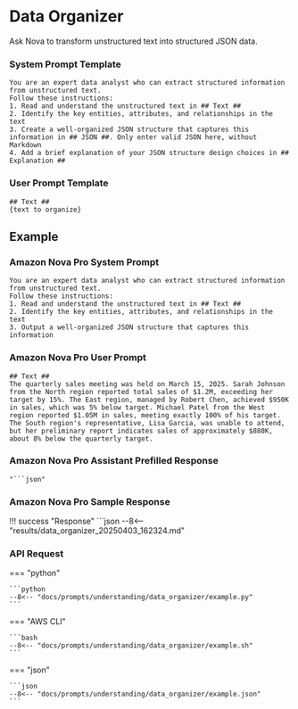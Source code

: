# Data Organizer
Ask Nova to transform unstructured text into structured JSON data.

### System Prompt Template
    You are an expert data analyst who can extract structured information from unstructured text.
    Follow these instructions:
    1. Read and understand the unstructured text in ## Text ##
    2. Identify the key entities, attributes, and relationships in the text
    3. Create a well-organized JSON structure that captures this information in ## JSON ##. Only enter valid JSON here, without Markdown
    4. Add a brief explanation of your JSON structure design choices in ## Explanation ##

### User Prompt Template
    ## Text ##
    {text to organize}

## Example
### Amazon Nova Pro System Prompt
    You are an expert data analyst who can extract structured information from unstructured text.
    Follow these instructions:
    1. Read and understand the unstructured text in ## Text ##
    2. Identify the key entities, attributes, and relationships in the text
    3. Output a well-organized JSON structure that captures this information
    
### Amazon Nova Pro User Prompt
    ## Text ##
    The quarterly sales meeting was held on March 15, 2025. Sarah Johnson from the North region reported total sales of $1.2M, exceeding her target by 15%. The East region, managed by Robert Chen, achieved $950K in sales, which was 5% below target. Michael Patel from the West region reported $1.05M in sales, meeting exactly 100% of his target. The South region's representative, Lisa Garcia, was unable to attend, but her preliminary report indicates sales of approximately $880K, about 8% below the quarterly target.

### Amazon Nova Pro Assistant Prefilled Response
    "```json"

### Amazon Nova Pro Sample Response
!!! success "Response"
    ```json
    --8<-- "results/data_organizer_20250403_162324.md"

### API Request
=== "python"

    ```python
    --8<-- "docs/prompts/understanding/data_organizer/example.py"
    ```

=== "AWS CLI"

    ```bash
    --8<-- "docs/prompts/understanding/data_organizer/example.sh"
    ```

=== "json"

    ```json
    --8<-- "docs/prompts/understanding/data_organizer/example.json"
    ```